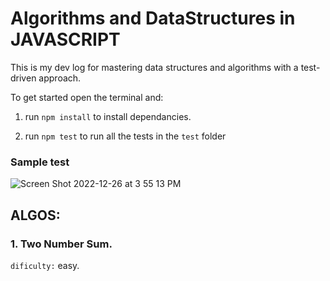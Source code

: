 # Algorithms and DataStructures in JAVASCRIPT

This is my dev log for mastering data structures and algorithms with a test-driven approach. 

To get started open the terminal and:

  1. run `npm install` to install dependancies.
  
  2. run `npm test` to run all the tests in the `test` folder
  
### Sample test

![Screen Shot 2022-12-26 at 3 55 13 PM](https://user-images.githubusercontent.com/50188228/209582849-36f79d7d-a8bc-4651-92c9-e903832d4f23.png)

## ALGOS:

### 1. Two Number Sum.

  `dificulty:` easy.
  

